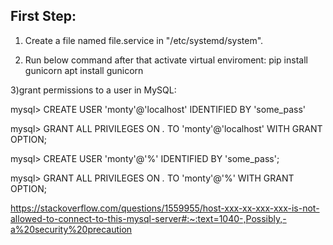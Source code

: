 ## First Step:
1) Create a file named file.service in "/etc/systemd/system".

2) Run below command after that activate virtual enviroment:
pip install gunicorn
apt install gunicorn

3)grant permissions to a user in MySQL:

mysql> CREATE USER 'monty'@'localhost' IDENTIFIED BY 'some_pass'

mysql> GRANT ALL PRIVILEGES ON *.* TO 'monty'@'localhost' WITH GRANT OPTION;

mysql> CREATE USER 'monty'@'%' IDENTIFIED BY 'some_pass';

mysql> GRANT ALL PRIVILEGES ON *.* TO 'monty'@'%' WITH GRANT OPTION;

https://stackoverflow.com/questions/1559955/host-xxx-xx-xxx-xxx-is-not-allowed-to-connect-to-this-mysql-server#:~:text=1040-,Possibly,-a%20security%20precaution